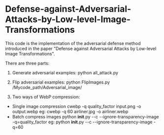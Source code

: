 # Defense-against-Adversarial-Attacks-by-Low-level-Image-Transformations
This code is the implementation of the adversarial defense method introduced in the paper "Defense against Adversarial Attacks by Low-level Image Transformations".

There are three parts:

1. Generate adversarial examples:
python all_attack.py
 
2. Flip adversarial examples:
python FlipImages.py /Mycode_path/Adversarial_image/

3. Two ways of WebP compression:
- Single image compression
cwebp -q quality_factor input.png -o output.webp
eg: cwebp -q 60 airliner.jpg  -o airliner.webp
- Batch compress images
python __init__.py --c --ignore-transparency-image -q=quality_factor 
eg: python __init__.py --c --ignore-transparency-image -q=60

